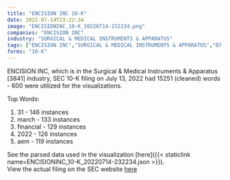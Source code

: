 ```yaml
---
title: "ENCISION INC 10-K"
date: 2022-07-14T23:22:34
image: "ENCISIONINC_10-K_20220714-232234.png"
companies: "ENCISION INC"
industry: "SURGICAL & MEDICAL INSTRUMENTS & APPARATUS"
tags: ["ENCISION INC","SURGICAL & MEDICAL INSTRUMENTS & APPARATUS","07-13-2022","10-K"]
forms: "10-K"
---
```

ENCISION INC, which is in the Surgical & Medical Instruments & Apparatus [3841] industry, SEC 10-K filing on July 13, 2022 had 15251 (cleaned) words - 600 were utilized for the visualizations.

Top Words:
1. 31 - 146 instances
2. march - 133 instances
3. financial - 129 instances
4. 2022 - 126 instances
5. aem - 119 instances


See the parsed data used in the visualization [here]({{< staticlink name=ENCISIONINC_10-K_20220714-232234.json >}}).  
View the actual filing on the SEC website [here](https://www.sec.gov/Archives/edgar/data/930775/0001079973-22-000838.txt)